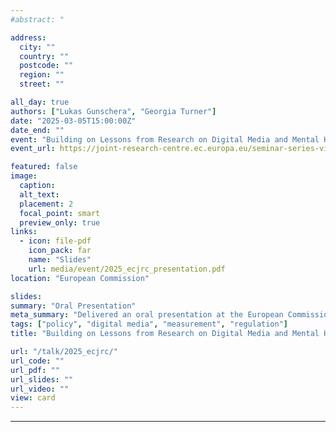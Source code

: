 ```yaml
---
#abstract: "

address:
  city: ""
  country: ""
  postcode: ""
  region: ""
  street: ""

all_day: true
authors: ["Lukas Gunschera", "Georgia Turner"]
date: "2025-03-05T15:00:00Z"
date_end: ""
event: "Building on Lessons from Research on Digital Media and Mental Health"
event_url: https://joint-research-centre.ec.europa.eu/seminar-series-virtual-worlds-and-well-being-setting-research-agenda/virtues-seminar-building-lessons-research-digital-media-and-mental-health-2025-03-05_en?prefLang=da

featured: false
image:
  caption:
  alt_text:
  placement: 2
  focal_point: smart
  preview_only: true
links:
  - icon: file-pdf
    icon_pack: far
    name: "Slides"
    url: media/event/2025_ecjrc_presentation.pdf
location: "European Commission"

slides:
summary: "Oral Presentation"
meta_summary: "Delivered an oral presentation at the European Commission VirtueS Seminar series on virtual worlds and well-being. The presentation is based on a policy report written with Georgia Turner and Amy Orben."
tags: ["policy", "digital media", "measurement", "regulation"]
title: "Building on Lessons from Research on Digital Media and Mental Health"

url: "/talk/2025_ecjrc/"
url_code: ""
url_pdf: ""
url_slides: ""
url_video: ""
view: card
---
```


---
